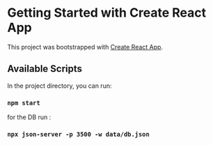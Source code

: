 # Getting Started with Create React App

This project was bootstrapped with [Create React App](https://github.com/facebook/create-react-app).

## Available Scripts

In the project directory, you can run:

### `npm start`

for the DB run : 

### `npx json-server -p 3500 -w data/db.json`

    